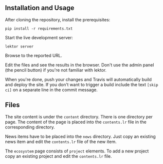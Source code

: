 ## Installation and Usage

After cloning the repository, install the prerequisites:

```
pip install -r requirements.txt
```

Start the live development server:

```
lektor server
```

Browse to the reported URL.

Edit the files and see the results in the browser.
Don't use the admin panel (the pencil button) if you're not
familiar with lektor.

When you're done, push your changes and Travis will automatically
build and deploy the site. If you don't want to trigger a build
include the text `[skip ci]` on a separate line in the commit message.

## Files

The site content is under the `content` directory. There is
one directory per page. The content of the page is placed
into the `contents.lr` file in the corresponding directory.

News items have to be placed into the `news` directory.
Just copy an existing news item and edit the `contents.lr`
file of the new item.

The `ecosystem` page consists of `project` elements.
To add a new project copy an existing project and
edit the `contents.lr` file.
